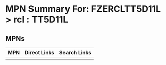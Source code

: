 



# MPN Summary For: FZERCLTT5D11L > rcl : TT5D11L

## MPNs
  

|MPN|Direct Links|Search Links|
| :--- | :--- | :--- |
||||
